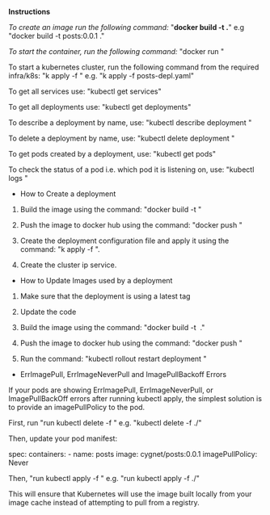 **Instructions**

_To create an image run the following command:_
  "**docker build -t <name of the container> .**" e.g "docker build -t posts:0.0.1 ."

_To start the container, run the following command:_
  "docker run <name of the image >"

 To start a kubernetes cluster, run the following command from the required infra/k8s:
  "k apply -f <name of deployment configuration file>" e.g. "k apply -f posts-depl.yaml"

 To get all services use: "kubectl get services"

 To get all deployments use: "kubectl get deployments"

 To describe a deployment by name, use: "kubectl describe deployment <deployment name>"
  
 To delete a deployment by name, use: "kubectl delete deployment <deployment name>"

 To get pods created by a deployment, use: "kubectl get pods"

 To check the status of a pod i.e. which pod it is listening on, use: "kubectl logs <pod name from the get pods command>"

- How to Create a deployment

 1. Build the image using the command: "docker build -t <image name>"

 2. Push the image to docker hub using the command: "docker push <image name>"

 3. Create the deployment configuration file and apply it using the command: "k apply -f <name of deployment configuration file>".
 
 4. Create the cluster ip service.

- How to Update Images used by a deployment

 1. Make sure that the deployment is using a latest tag

 2. Update the code

 3. Build the image using the command: "docker build -t <image name> ."

 4. Push the image to docker hub using the command: "docker push <image name>"

 5. Run the command: "kubectl rollout restart deployment <deployment name>"


- ErrImagePull, ErrImageNeverPull and ImagePullBackoff Errors

If your pods are showing ErrImagePull, ErrImageNeverPull, or ImagePullBackOff errors after running kubectl apply, the simplest solution is to provide an imagePullPolicy to the pod.

First, run "run kubectl delete -f <directory>" e.g. "kubectl delete -f ./"

Then, update your pod manifest:

   spec:
     containers:
       - name: posts
         image: cygnet/posts:0.0.1
         imagePullPolicy: Never

Then, "run kubectl apply -f <directory>" e.g. "run kubectl apply -f ./"

This will ensure that Kubernetes will use the image built locally from your image cache instead of attempting to pull from a registry.



